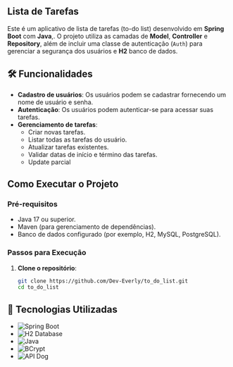 ## Lista de Tarefas
Este é um aplicativo de lista de tarefas (to-do list) desenvolvido em **Spring Boot** com **Java**,. O projeto utiliza as camadas de **Model**, **Controller** e **Repository**, além de incluir uma classe de autenticação (`Auth`) para gerenciar a segurança dos usuários e **H2** banco de dados.

## 🛠️ Funcionalidades

- **Cadastro de usuários**: Os usuários podem se cadastrar fornecendo um nome de usuário e senha.
- **Autenticação**: Os usuários podem autenticar-se para acessar suas tarefas.
- **Gerenciamento de tarefas**:
  - Criar novas tarefas.
  - Listar todas as tarefas do usuário.
  - Atualizar tarefas existentes.
  - Validar datas de início e término das tarefas.
  - Update parcial

## Como Executar o Projeto

### Pré-requisitos

- Java 17 ou superior.
- Maven (para gerenciamento de dependências).
- Banco de dados configurado (por exemplo, H2, MySQL, PostgreSQL).

### Passos para Execução

1. **Clone o repositório**:
   ```bash
   git clone https://github.com/Dev-Everly/to_do_list.git
   cd to_do_list

## 🚀 Tecnologias Utilizadas

- ![Spring Boot](https://img.shields.io/badge/Spring_Boot-6DB33F?style=for-the-badge&logo=spring&logoColor=white)
- ![H2 Database](https://img.shields.io/badge/H2_Database-0078D4?style=for-the-badge&logo=h2&logoColor=white)
- ![Java](https://img.shields.io/badge/Java-ED8B00?style=for-the-badge&logo=openjdk&logoColor=white)
- ![BCrypt](https://img.shields.io/badge/BCrypt-000000?style=for-the-badge&logo=bcrypt&logoColor=white)
- ![API Dog](https://img.shields.io/badge/API_Dog-FF6F61?style=for-the-badge&logo=dog&logoColor=white)
